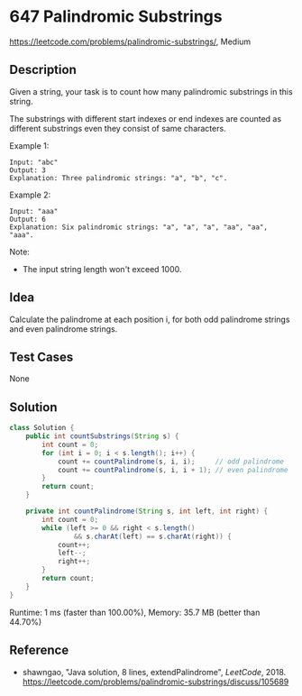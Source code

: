 # 647 Palindromic Substrings

<https://leetcode.com/problems/palindromic-substrings/>, Medium

## Description

Given a string, your task is to count how many palindromic substrings in this string.

The substrings with different start indexes or end indexes are counted as different substrings even they consist of same characters.

Example 1:

```
Input: "abc"
Output: 3
Explanation: Three palindromic strings: "a", "b", "c".
```

Example 2:

```
Input: "aaa"
Output: 6
Explanation: Six palindromic strings: "a", "a", "a", "aa", "aa", "aaa".
```

Note:

- The input string length won't exceed 1000.


## Idea

Calculate the palindrome at each position i, for both odd palindrome strings and
even palindrome strings.

## Test Cases

None

## Solution

```java
class Solution {
    public int countSubstrings(String s) {
        int count = 0;
        for (int i = 0; i < s.length(); i++) {
            count += countPalindrome(s, i, i);     // odd palindrome
            count += countPalindrome(s, i, i + 1); // even palindrome
        }
        return count;
    }

    private int countPalindrome(String s, int left, int right) {
        int count = 0;
        while (left >= 0 && right < s.length()
                && s.charAt(left) == s.charAt(right)) {
            count++;
            left--;
            right++;
        }
        return count;
    }
}
```

Runtime: 1 ms (faster than 100.00%), Memory: 35.7 MB (better than 44.70%)

## Reference

- shawngao, "Java solution, 8 lines, extendPalindrome", _LeetCode_, 2018.
  <https://leetcode.com/problems/palindromic-substrings/discuss/105689>

